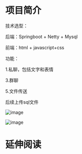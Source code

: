 # 项目简介

技术选型：

  后端：Springboot + Netty + Mysql
  
  前端：html + javascript+css
  
功能：

1.私聊，包括文字和表情

3.群聊

5.文件传送

后续上传sql文件

![image](https://user-images.githubusercontent.com/37926364/111079509-3ee6b500-8535-11eb-8d97-04584fcca6f4.png)



![image](https://user-images.githubusercontent.com/37926364/111079455-0c3cbc80-8535-11eb-89d3-008fb26a56f8.png)

# 延伸阅读

